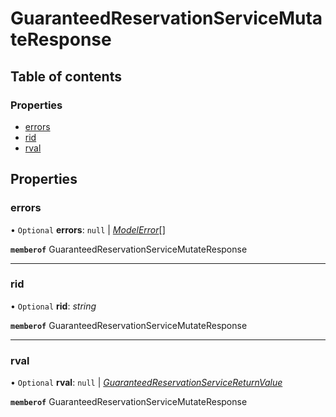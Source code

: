 # GuaranteedReservationServiceMutateResponse


## Table of contents

### Properties

- [errors](guaranteedreservationservicemutateresponse.md#errors)
- [rid](guaranteedreservationservicemutateresponse.md#rid)
- [rval](guaranteedreservationservicemutateresponse.md#rval)

## Properties

### errors

• `Optional` **errors**: ``null`` \| [*ModelError*](modelerror.md)[]

**`memberof`** GuaranteedReservationServiceMutateResponse

___

### rid

• `Optional` **rid**: *string*

**`memberof`** GuaranteedReservationServiceMutateResponse

___

### rval

• `Optional` **rval**: ``null`` \| [*GuaranteedReservationServiceReturnValue*](guaranteedreservationservicereturnvalue.md)

**`memberof`** GuaranteedReservationServiceMutateResponse
